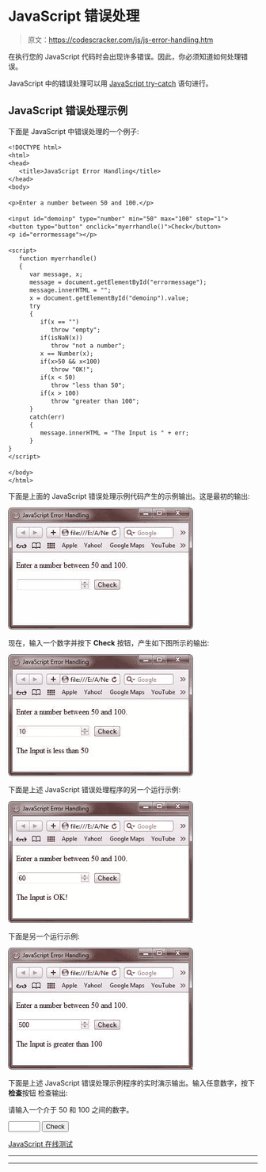 # JavaScript 错误处理

> 原文：<https://codescracker.com/js/js-error-handling.htm>

在执行您的 JavaScript 代码时会出现许多错误。因此，你必须知道如何处理错误。

JavaScript 中的错误处理可以用 [JavaScript try-catch](/js/js-errors.htm) 语句进行。

## JavaScript 错误处理示例

下面是 JavaScript 中错误处理的一个例子:

```
<!DOCTYPE html>
<html>
<head>
   <title>JavaScript Error Handling</title>
</head>
<body>

<p>Enter a number between 50 and 100.</p>

<input id="demoinp" type="number" min="50" max="100" step="1">
<button type="button" onclick="myerrhandle()">Check</button>
<p id="errormessage"></p>

<script>
   function myerrhandle()
   {
      var message, x;
      message = document.getElementById("errormessage");
      message.innerHTML = "";
      x = document.getElementById("demoinp").value;
      try
      { 
         if(x == "")
            throw "empty";
         if(isNaN(x))
            throw "not a number";
         x == Number(x);
         if(x>50 && x<100)
            throw "OK!";
         if(x < 50)
            throw "less than 50";
         if(x > 100)
            throw "greater than 100";
      }
      catch(err)
      {
         message.innerHTML = "The Input is " + err;
      }
}
</script>

</body>
</html>
```

下面是上面的 JavaScript 错误处理示例代码产生的示例输出。这是最初的输出:

![javascript error handling](img/2f88c9f67d7807dd8cca5919142a2f97.png)

现在，输入一个数字并按下 **Check** 按钮，产生如下图所示的输出:

![javascript error handling program](img/5500ced05e3166f77b9eccb668560c08.png)

下面是上述 JavaScript 错误处理程序的另一个运行示例:

![error handling program in javascript](img/77878b45443f9b6a5ac9a8ca248d4963.png)

下面是另一个运行示例:

![error handling in javascript](img/3b6ec9a90c8ff11f8ce3d7d9dd5d79db.png)

下面是上述 JavaScript 错误处理示例程序的实时演示输出。输入任意数字，按下**检查**按钮 检查输出:

请输入一个介于 50 和 100 之间的数字。

<input id="demoinp" type="number" min="50" max="100" step="1"> <button type="button" onclick="myerrhandle()">Check</button>

[JavaScript 在线测试](/exam/showtest.php?subid=6)

* * *

* * *